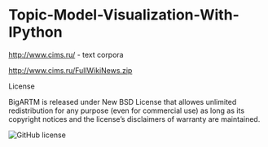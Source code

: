 # Topic-Model-Visualization-With-IPython


http://www.cims.ru/ - text corpora

http://www.cims.ru/FullWikiNews.zip


License

BigARTM is released under New BSD License that allowes unlimited redistribution for any purpose (even for commercial use) as long as its copyright notices and the license’s disclaimers of warranty are maintained.

<img src="https://camo.githubusercontent.com/d14700b6670c55e314ff159278e436141bd620da/68747470733a2f2f696d672e736869656c64732e696f2f62616467652f6c6963656e73652d4e65772532304253442d626c75652e737667" alt="GitHub license" data-canonical-src="https://img.shields.io/badge/license-New%20BSD-blue.svg" style="max-width:100%;">
